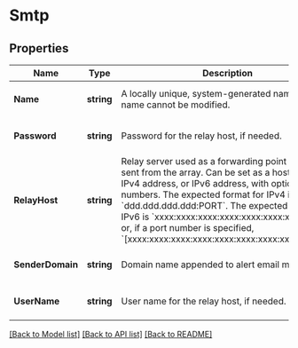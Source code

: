 # Smtp

## Properties
Name | Type | Description | Notes
------------ | ------------- | ------------- | -------------
**Name** | **string** | A locally unique, system-generated name. The name cannot be modified. | [optional] [default to null]
**Password** | **string** | Password for the relay host, if needed. | [optional] [default to null]
**RelayHost** | **string** | Relay server used as a forwarding point for email sent from the array. Can be set as a hostname, IPv4 address, or IPv6 address, with optional port numbers. The expected format for IPv4 is &#x60;ddd.ddd.ddd.ddd:PORT&#x60;. The expected format for IPv6 is &#x60;xxxx:xxxx:xxxx:xxxx:xxxx:xxxx:xxxx:xxxx&#x60; or, if a port number is specified, &#x60;[xxxx:xxxx:xxxx:xxxx:xxxx:xxxx:xxxx:xxxx]:PORT&#x60;. | [optional] [default to null]
**SenderDomain** | **string** | Domain name appended to alert email messages. | [optional] [default to null]
**UserName** | **string** | User name for the relay host, if needed. | [optional] [default to null]

[[Back to Model list]](../README.md#documentation-for-models) [[Back to API list]](../README.md#documentation-for-api-endpoints) [[Back to README]](../README.md)


